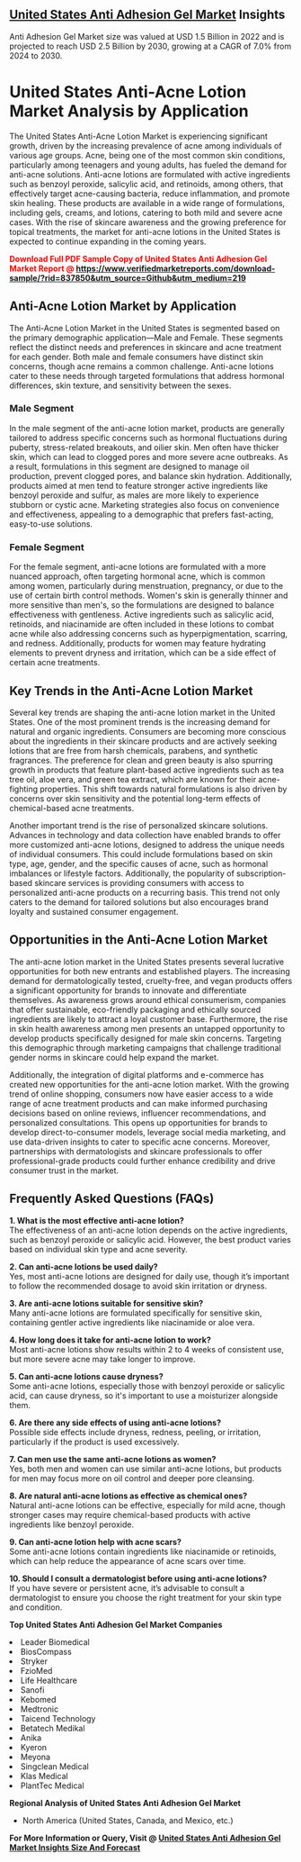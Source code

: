 <h2><a href="https://www.verifiedmarketreports.com/download-sample/?rid=837850&amp;utm_source=Github&amp;utm_medium=219" target="_blank">United States Anti Adhesion Gel Market</a> Insights</h2><p>Anti Adhesion Gel Market size was valued at USD 1.5 Billion in 2022 and is projected to reach USD 2.5 Billion by 2030, growing at a CAGR of 7.0% from 2024 to 2030.</p><p><h1>United States Anti-Acne Lotion Market Analysis by Application</h1> <p>The United States Anti-Acne Lotion Market is experiencing significant growth, driven by the increasing prevalence of acne among individuals of various age groups. Acne, being one of the most common skin conditions, particularly among teenagers and young adults, has fueled the demand for anti-acne solutions. Anti-acne lotions are formulated with active ingredients such as benzoyl peroxide, salicylic acid, and retinoids, among others, that effectively target acne-causing bacteria, reduce inflammation, and promote skin healing. These products are available in a wide range of formulations, including gels, creams, and lotions, catering to both mild and severe acne cases. With the rise of skincare awareness and the growing preference for topical treatments, the market for anti-acne lotions in the United States is expected to continue expanding in the coming years. <strong><p><span class=""><span style="color: #ff0000;"><strong>Download Full PDF Sample Copy of United States Anti Adhesion Gel Market Report</strong> @ </span><a href="https://www.verifiedmarketreports.com/download-sample/?rid=837850&amp;utm_source=Github&amp;utm_medium=219" target="_blank">https://www.verifiedmarketreports.com/download-sample/?rid=837850&amp;utm_source=Github&amp;utm_medium=219</a></span></p></strong> <h2>Anti-Acne Lotion Market by Application</h2> <p>The Anti-Acne Lotion Market in the United States is segmented based on the primary demographic application—Male and Female. These segments reflect the distinct needs and preferences in skincare and acne treatment for each gender. Both male and female consumers have distinct skin concerns, though acne remains a common challenge. Anti-acne lotions cater to these needs through targeted formulations that address hormonal differences, skin texture, and sensitivity between the sexes.</p> <h3>Male Segment</h3> <p>In the male segment of the anti-acne lotion market, products are generally tailored to address specific concerns such as hormonal fluctuations during puberty, stress-related breakouts, and oilier skin. Men often have thicker skin, which can lead to clogged pores and more severe acne outbreaks. As a result, formulations in this segment are designed to manage oil production, prevent clogged pores, and balance skin hydration. Additionally, products aimed at men tend to feature stronger active ingredients like benzoyl peroxide and sulfur, as males are more likely to experience stubborn or cystic acne. Marketing strategies also focus on convenience and effectiveness, appealing to a demographic that prefers fast-acting, easy-to-use solutions.</p> <h3>Female Segment</h3> <p>For the female segment, anti-acne lotions are formulated with a more nuanced approach, often targeting hormonal acne, which is common among women, particularly during menstruation, pregnancy, or due to the use of certain birth control methods. Women's skin is generally thinner and more sensitive than men's, so the formulations are designed to balance effectiveness with gentleness. Active ingredients such as salicylic acid, retinoids, and niacinamide are often included in these lotions to combat acne while also addressing concerns such as hyperpigmentation, scarring, and redness. Additionally, products for women may feature hydrating elements to prevent dryness and irritation, which can be a side effect of certain acne treatments.</p> <h2>Key Trends in the Anti-Acne Lotion Market</h2> <p>Several key trends are shaping the anti-acne lotion market in the United States. One of the most prominent trends is the increasing demand for natural and organic ingredients. Consumers are becoming more conscious about the ingredients in their skincare products and are actively seeking lotions that are free from harsh chemicals, parabens, and synthetic fragrances. The preference for clean and green beauty is also spurring growth in products that feature plant-based active ingredients such as tea tree oil, aloe vera, and green tea extract, which are known for their acne-fighting properties. This shift towards natural formulations is also driven by concerns over skin sensitivity and the potential long-term effects of chemical-based acne treatments.</p> <p>Another important trend is the rise of personalized skincare solutions. Advances in technology and data collection have enabled brands to offer more customized anti-acne lotions, designed to address the unique needs of individual consumers. This could include formulations based on skin type, age, gender, and the specific causes of acne, such as hormonal imbalances or lifestyle factors. Additionally, the popularity of subscription-based skincare services is providing consumers with access to personalized anti-acne products on a recurring basis. This trend not only caters to the demand for tailored solutions but also encourages brand loyalty and sustained consumer engagement.</p> <h2>Opportunities in the Anti-Acne Lotion Market</h2> <p>The anti-acne lotion market in the United States presents several lucrative opportunities for both new entrants and established players. The increasing demand for dermatologically tested, cruelty-free, and vegan products offers a significant opportunity for brands to innovate and differentiate themselves. As awareness grows around ethical consumerism, companies that offer sustainable, eco-friendly packaging and ethically sourced ingredients are likely to attract a loyal customer base. Furthermore, the rise in skin health awareness among men presents an untapped opportunity to develop products specifically designed for male skin concerns. Targeting this demographic through marketing campaigns that challenge traditional gender norms in skincare could help expand the market.</p> <p>Additionally, the integration of digital platforms and e-commerce has created new opportunities for the anti-acne lotion market. With the growing trend of online shopping, consumers now have easier access to a wide range of acne treatment products and can make informed purchasing decisions based on online reviews, influencer recommendations, and personalized consultations. This opens up opportunities for brands to develop direct-to-consumer models, leverage social media marketing, and use data-driven insights to cater to specific acne concerns. Moreover, partnerships with dermatologists and skincare professionals to offer professional-grade products could further enhance credibility and drive consumer trust in the market.</p> <h2>Frequently Asked Questions (FAQs)</h2> <p><strong>1. What is the most effective anti-acne lotion?</strong><br> The effectiveness of an anti-acne lotion depends on the active ingredients, such as benzoyl peroxide or salicylic acid. However, the best product varies based on individual skin type and acne severity.</p> <p><strong>2. Can anti-acne lotions be used daily?</strong><br> Yes, most anti-acne lotions are designed for daily use, though it’s important to follow the recommended dosage to avoid skin irritation or dryness.</p> <p><strong>3. Are anti-acne lotions suitable for sensitive skin?</strong><br> Many anti-acne lotions are formulated specifically for sensitive skin, containing gentler active ingredients like niacinamide or aloe vera.</p> <p><strong>4. How long does it take for anti-acne lotion to work?</strong><br> Most anti-acne lotions show results within 2 to 4 weeks of consistent use, but more severe acne may take longer to improve.</p> <p><strong>5. Can anti-acne lotions cause dryness?</strong><br> Some anti-acne lotions, especially those with benzoyl peroxide or salicylic acid, can cause dryness, so it's important to use a moisturizer alongside them.</p> <p><strong>6. Are there any side effects of using anti-acne lotions?</strong><br> Possible side effects include dryness, redness, peeling, or irritation, particularly if the product is used excessively.</p> <p><strong>7. Can men use the same anti-acne lotions as women?</strong><br> Yes, both men and women can use similar anti-acne lotions, but products for men may focus more on oil control and deeper pore cleansing.</p> <p><strong>8. Are natural anti-acne lotions as effective as chemical ones?</strong><br> Natural anti-acne lotions can be effective, especially for mild acne, though stronger cases may require chemical-based products with active ingredients like benzoyl peroxide.</p> <p><strong>9. Can anti-acne lotion help with acne scars?</strong><br> Some anti-acne lotions contain ingredients like niacinamide or retinoids, which can help reduce the appearance of acne scars over time.</p> <p><strong>10. Should I consult a dermatologist before using anti-acne lotions?</strong><br> If you have severe or persistent acne, it’s advisable to consult a dermatologist to ensure you choose the right treatment for your skin type and condition.</p> </p><p><strong>Top United States Anti Adhesion Gel Market Companies</strong></p><div data-test-id=""><p><li>Leader Biomedical</li><li> BiosCompass</li><li> Stryker</li><li> FzioMed</li><li> Life Healthcare</li><li> Sanofi</li><li> Kebomed</li><li> Medtronic</li><li> Taicend Technology</li><li> Betatech Medikal</li><li> Anika</li><li> Kyeron</li><li> Meyona</li><li> Singclean Medical</li><li> Klas Medical</li><li> PlantTec Medical</li></p><div><strong>Regional Analysis of&nbsp;United States Anti Adhesion Gel Market</strong></div><ul><li dir="ltr"><p dir="ltr">North America&nbsp;(United States, Canada, and Mexico, etc.)</p></li></ul><p><strong>For More Information or Query, Visit @&nbsp;</strong><strong><a href="https://www.verifiedmarketreports.com/product/anti-adhesion-gel-market/?utm_source=Github&amp;utm_medium=219" target="_blank">United States Anti Adhesion Gel Market Insights Size And Forecast</a></strong></p></div>
